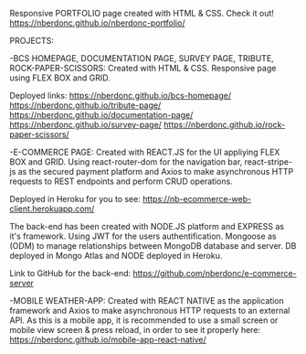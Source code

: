 Responsive PORTFOLIO page created with HTML & CSS. Check it out! https://nberdonc.github.io/nberdonc-portfolio/

PROJECTS:

-BCS HOMEPAGE, DOCUMENTATION PAGE, SURVEY PAGE, TRIBUTE, ROCK-PAPER-SCISSORS: Created with HTML & CSS. Responsive page using FLEX BOX and GRID.

Deployed links:
https://nberdonc.github.io/bcs-homepage/
https://nberdonc.github.io/tribute-page/
https://nberdonc.github.io/documentation-page/
https://nberdonc.github.io/survey-page/
https://nberdonc.github.io/rock-paper-scissors/

-E-COMMERCE PAGE: Created with REACT.JS for the UI appliying FLEX BOX and GRID.
Using react-router-dom for the navigation bar, react-stripe-js as the secured payment platform and Axios to make asynchronous HTTP requests to REST endpoints and perform CRUD operations.

Deployed in Heroku for you to see: https://nb-ecommerce-web-client.herokuapp.com/

The back-end has been created with NODE.JS platform and EXPRESS as it's framework.
Using JWT for the users authentification.
Mongoose as (ODM) to manage relationships between MongoDB database and server.
DB deployed in Mongo Atlas and NODE deployed in Heroku.

Link to GitHub for the back-end: https://github.com/nberdonc/e-commerce-server

-MOBILE WEATHER-APP: 
Created with REACT NATIVE as the application framework and Axios to make asynchronous HTTP requests to an external API.
As this is a mobile app, it is recommended to use a small screen or mobile view screen & press reload, in order to see it properly here: https://nberdonc.github.io/mobile-app-react-native/

